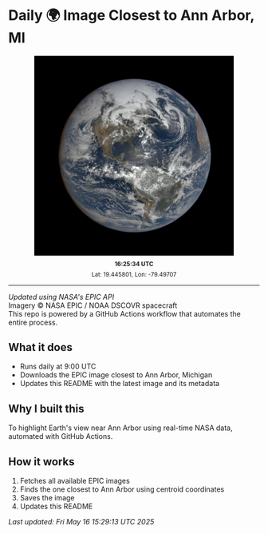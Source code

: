 # Daily 🌍 Image Closest to Ann Arbor, MI

<div style="text-align: center;">
    <img src="./history/2025-05-15/162534.jpg" alt="Earth at 16:25:34" width="400" title="This image was taken by NASA's EPIC camera onboard the NOAA DSCOVR spacecraft"><br>
    <sub><strong>16:25:34 UTC</strong></sub><br>
    <sub>Lat: 19.445801, Lon: -79.49707</sub>
</div>

---

*Updated using NASA's EPIC API*  
Imagery © NASA EPIC / NOAA DSCOVR spacecraft  
This repo is powered by a GitHub Actions workflow that automates the entire process.

## What it does

- Runs daily at 9:00 UTC  
- Downloads the EPIC image closest to Ann Arbor, Michigan  
- Updates this README with the latest image and its metadata  

## Why I built this

To highlight Earth's view near Ann Arbor using real-time NASA data, automated with GitHub Actions.

## How it works

1. Fetches all available EPIC images  
2. Finds the one closest to Ann Arbor using centroid coordinates  
3. Saves the image  
4. Updates this README  

_Last updated: Fri May 16 15:29:13 UTC 2025_
